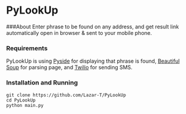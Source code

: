 PyLookUp
=========


###About
Enter phrase to be found on any address, and get result link automatically open in browser & sent to your mobile phone.

### Requirements
PyLookUp is using [Pyside](http://qt-project.org/wiki/PySide) for displaying that phrase is found, [Beautiful Soup](http://www.crummy.com/software/BeautifulSoup/) for parsing page, and [Twilio](https://www.twilio.com/) for sending SMS.

### Installation and Running
```
git clone https://github.com/Lazar-T/PyLookUp
cd PyLookUp
python main.py
```
